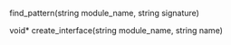 find_pattern(string module_name, string signature)

void* create_interface(string module_name, string name)
